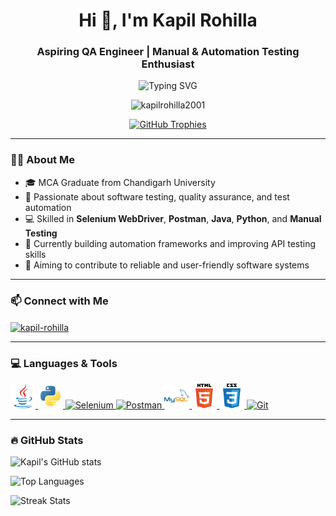 <h1 align="center">Hi 👋, I'm Kapil Rohilla</h1>
<h3 align="center">Aspiring QA Engineer | Manual & Automation Testing Enthusiast</h3>

<p align="center">
  <img src="https://readme-typing-svg.herokuapp.com?font=Fira+Code&duration=3000&pause=1000&color=00FF6A&center=true&vCenter=true&width=435&lines=Welcome+to+my+GitHub+Profile!;Aspiring+QA+Engineer+from+India;Selenium+%7C+Postman+%7C+Java+%7C+Python" alt="Typing SVG" />
</p>

<p align="center">
  <img src="https://komarev.com/ghpvc/?username=kapilrohilla2001&label=Profile%20views&color=0e75b6&style=flat" alt="kapilrohilla2001" />
</p>

<p align="center">
  <a href="https://github.com/ryo-ma/github-profile-trophy">
    <img src="https://github-profile-trophy.vercel.app/?username=kapilrohilla2001&theme=gruvbox&margin-w=15&margin-h=15&column=3" alt="GitHub Trophies" />
  </a>
</p>

---

### 👨‍💻 About Me

- 🎓 MCA Graduate from Chandigarh University  
- 🧪 Passionate about software testing, quality assurance, and test automation  
- 💻 Skilled in **Selenium WebDriver**, **Postman**, **Java**, **Python**, and **Manual Testing**  
- 🚀 Currently building automation frameworks and improving API testing skills  
- 📌 Aiming to contribute to reliable and user-friendly software systems

---

### 📫 Connect with Me

<p align="left">
  <a href="https://www.linkedin.com/in/kapil-rohilla/" target="blank">
    <img align="center" src="https://raw.githubusercontent.com/rahuldkjain/github-profile-readme-generator/master/src/images/icons/Social/linked-in-alt.svg" alt="kapil-rohilla" height="30" width="40" />
  </a>
</p>

---

### 💻 Languages & Tools

<p align="left">
  <a href="https://www.java.com" target="_blank" rel="noreferrer">
    <img src="https://raw.githubusercontent.com/devicons/devicon/master/icons/java/java-original.svg" alt="Java" width="40" height="40"/>
  </a>
  <a href="https://www.python.org" target="_blank" rel="noreferrer">
    <img src="https://raw.githubusercontent.com/devicons/devicon/master/icons/python/python-original.svg" alt="Python" width="40" height="40"/>
  </a>
  <a href="https://www.selenium.dev" target="_blank" rel="noreferrer">
    <img src="https://www.vectorlogo.zone/logos/selenium/selenium-icon.svg" alt="Selenium" width="40" height="40"/>
  </a>
  <a href="https://postman.com" target="_blank" rel="noreferrer">
    <img src="https://www.vectorlogo.zone/logos/getpostman/getpostman-icon.svg" alt="Postman" width="40" height="40"/>
  </a>
  <a href="https://www.mysql.com/" target="_blank" rel="noreferrer">
    <img src="https://raw.githubusercontent.com/devicons/devicon/master/icons/mysql/mysql-original-wordmark.svg" alt="MySQL" width="40" height="40"/>
  </a>
  <a href="https://www.w3.org/html/" target="_blank" rel="noreferrer">
    <img src="https://raw.githubusercontent.com/devicons/devicon/master/icons/html5/html5-original-wordmark.svg" alt="HTML5" width="40" height="40"/>
  </a>
  <a href="https://www.w3schools.com/css/" target="_blank" rel="noreferrer">
    <img src="https://raw.githubusercontent.com/devicons/devicon/master/icons/css3/css3-original-wordmark.svg" alt="CSS3" width="40" height="40"/>
  </a>
  <a href="https://git-scm.com/" target="_blank" rel="noreferrer">
    <img src="https://www.vectorlogo.zone/logos/git-scm/git-scm-icon.svg" alt="Git" width="40" height="40"/>
  </a>
</p>

---

### 🔥 GitHub Stats

<p align="left">
  <img src="https://github-readme-stats.vercel.app/api?username=kapilrohilla2001&show_icons=true&theme=tokyonight" alt="Kapil's GitHub stats" />
</p>

<p align="left">
  <img src="https://github-readme-stats.vercel.app/api/top-langs?username=kapilrohilla2001&show_icons=true&locale=en&layout=compact&theme=tokyonight" alt="Top Languages" />
</p>

<p align="left">
  <img src="https://github-readme-streak-stats.herokuapp.com/?user=kapilrohilla2001&theme=tokyonight" alt="Streak Stats" />
</p>
